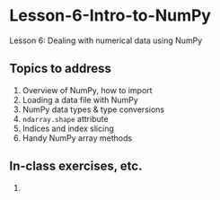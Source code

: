 # Lesson-6-Intro-to-NumPy
Lesson 6: Dealing with numerical data using NumPy

## Topics to address
1. Overview of NumPy, how to import
2. Loading a data file with NumPy
3. NumPy data types & type conversions
4. `ndarray.shape` attribute
5. Indices and index slicing
6. Handy NumPy array methods

## In-class exercises, etc.
1. 

